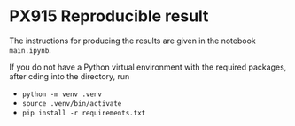 # PX915 Reproducible result 

The instructions for producing the results are given in the notebook `main.ipynb`. 

If you do not have a Python virtual environment with the required packages, after cding into the directory, run
- `python -m venv .venv`
- `source .venv/bin/activate`
- `pip install -r requirements.txt`
